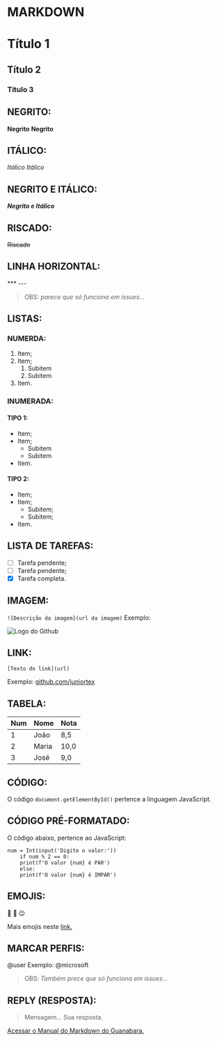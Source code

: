 # MARKDOWN
# Título 1
## Título 2
### Título 3

## NEGRITO:
**Negrito** __Negrito__

## ITÁLICO:
*Itálico* _Itálico_

## NEGRITO E ITÁLICO:
__*Negrito e Itálico*__

## RISCADO:
~~Riscado~~

## LINHA HORIZONTAL:
*** ---
> OBS: _parece que só funciona em issues..._

## LISTAS:
### NUMERDA:
1. Item;
1. Item;
   1. Subitem
   1. Subitem
1. Item.

### INUMERADA:
#### TIPO 1:
* Item;
* Item;
   * Subitem
   * Subitem
* Item.

#### TIPO 2:
- Item;
- Item;
   - Subitem;
   - Subitem;
- Item.

## LISTA DE TAREFAS:
- [ ] Tarefa pendente;
- [ ] Tarefa pendente;
- [x] Tarefa completa.

## IMAGEM:
`![Descrição da imagem](url da imagem)`
Exemplo:

![Logo do Github](https://github.githubassets.com/images/modules/logos_page/Octocat.png)

## LINK:
`[Texto do link](url)`

Exemplo:
[github.com/juniortex](https://github.com/juniortex)

## TABELA:
Num | Nome | Nota
---|---|---
1 | João | 8,5
2 | Maria | 10,0
3 | José | 9,0

## CÓDIGO:
O código `document.getElementById()` pertence a linguagem JavaScript.

## CÓDIGO PRÉ-FORMATADO:
O código abaixo, pertence ao JavaScript:
```
num = Int(input('Digite o valor:'))
    if num % 2 == 0:
    print(f'O valor {num} é PAR')
    else:
    print(f'O valor {num} é IMPAR')
```

## EMOJIS:
:smiling_face_with_three_hearts: :smiling_face_with_three_hearts: :wink:

Mais emojis neste [link.](https://github.com/ikatyang/emoji-cheat-sheet)

## MARCAR PERFIS:
@user
Exemplo: @microsoft
> OBS: _Também prece que só funciona em issues..._

## REPLY (RESPOSTA):
> Mensagem...
Sua resposta.

[Acessar o Manual do Markdown do Guanabara.](https://github.com/gustavoguanabara/git-github/tree/master/manuais-PDF)